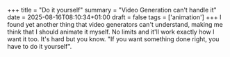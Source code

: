 +++
title = "Do it yourself"
summary = "Video Generation can't handle it"
date = 2025-08-16T08:10:34+01:00
draft = false
tags = ['animation']
+++
I found yet another thing that video generators can't understand, making me think that I should animate it myself.
No limits and it'll work exactly how I want it too. It's hard but you know.
"If you want something done right, you have to do it yourself".
